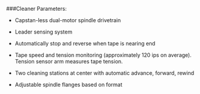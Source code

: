 ###Cleaner Parameters:

- Capstan-less dual-motor spindle drivetrain

- Leader sensing system 

- Automatically stop and reverse when tape is nearing end

- Tape speed and tension monitoring (approximately 120 ips on average). Tension sensor arm measures tape tension.

- Two cleaning stations at center with automatic advance, forward, rewind

- Adjustable spindle flanges based on format

